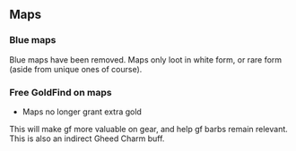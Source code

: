 ## Maps

### Blue maps

Blue maps have been removed. Maps only loot in white form, or rare form (aside from unique ones of course).

### Free GoldFind on maps

- Maps no longer grant extra gold

This will make gf more valuable on gear, and help gf barbs remain relevant. This is also an indirect Gheed Charm buff.
